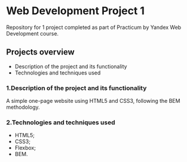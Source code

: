 # __Web Development Project 1__

Repository for 1 project completed as part of Practicum by Yandex Web Development course.

## __Projects overview__
- Description of the project and its functionality
- Technologies and techniques used

### __1.Description of the project and its functionality__
A simple one-page website using HTML5 and CSS3, following the BEM methodology.

### __2.Technologies and techniques used__
- HTML5;
- CSS3;
- Flexbox;
- BEM.
